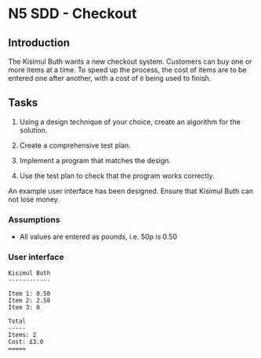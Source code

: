 # N5 SDD - Checkout

## Introduction

The Kisimul Buth wants a new checkout system.  Customers can buy one or more items at a time.  To speed up the process, the cost of items are to be entered one after another, with a cost of `0` being used to finish.


## Tasks

1. Using a design technique of your choice, create an algorithm for the solution.

2. Create a comprehensive test plan.

3. Implement a program that matches the design.

4. Use the test plan to check that the program works correctly.

An example user interface has been designed.  Ensure that Kisimul Buth can not lose money.


### Assumptions

* All values are entered as pounds, i.e. 50p is 0.50


### User interface

```
Kisimul Buth
------------

Item 1: 0.50
Item 2: 2.50
Item 3: 0

Total
-----
Items: 2
Cost: £3.0
=====
```

